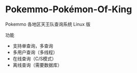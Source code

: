 # Pokemmo-Pokémon-Of-King  

Pokemmo 各地区天王队查询系统 Linux 版  

功能  

- 支持单查询，多查询
- 多用户查询（多线程）
- 在线查询（C/S模式）
- 离线查询（需要数据库）

